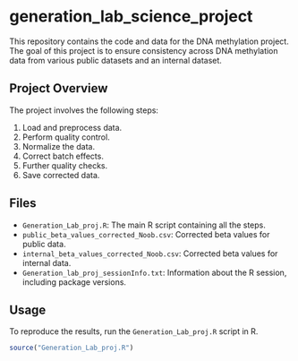 # generation_lab_science_project

This repository contains the code and data for the DNA methylation project. The goal of this project is to ensure consistency across DNA methylation data from various public datasets and an internal dataset.

## Project Overview

The project involves the following steps:
1. Load and preprocess data.
2. Perform quality control.
3. Normalize the data.
4. Correct batch effects.
5. Further quality checks.
6. Save corrected data.

## Files

- `Generation_Lab_proj.R`: The main R script containing all the steps.
- `public_beta_values_corrected_Noob.csv`: Corrected beta values for public data.
- `internal_beta_values_corrected_Noob.csv`: Corrected beta values for internal data.
- `Generation_lab_proj_sessionInfo.txt`: Information about the R session, including package versions.

## Usage

To reproduce the results, run the `Generation_Lab_proj.R` script in R.

```R
source("Generation_Lab_proj.R")
